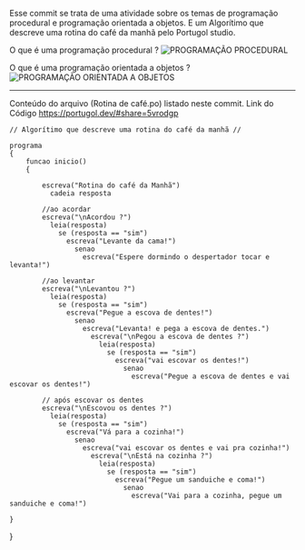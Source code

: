 Esse commit se trata de uma atividade sobre os temas de programação procedural e programação orientada a objetos. E um Algorítimo que descreve uma rotina do café da manhã pelo Portugol studio.


O que é uma programação procedural ?
![PROGRAMAÇÃO PROCEDURAL](https://github.com/Cavliere/Conceitos-b-sicos-e-l-gica-de-programa-o-Exerc-cio-/assets/48744282/3fdda3d6-c170-4bdd-b62a-ed2f847bac45)


O que é uma programação orientada a objetos ?
![PROGRAMAÇÃO ORIENTADA A OBJETOS](https://github.com/Cavliere/Conceitos-b-sicos-e-l-gica-de-programa-o-Exerc-cio-/assets/48744282/a0f3a8f0-a78f-4e78-989d-1f7608d88531)

------------------------------------------------------------------------

Conteúdo do arquivo (Rotina de café.po) listado neste commit.
Link do Código https://portugol.dev/#share=5vrodgp

                        
    // Algorítimo que descreve uma rotina do café da manhã //
        
    programa   
    {    
        funcao inicio()
        {
            
            escreva("Rotina do café da Manhã")
              cadeia resposta
              
            //ao acordar
            escreva("\nAcordou ?") 
              leia(resposta)
                se (resposta == "sim")
                  escreva("Levante da cama!")
                    senao
                      escreva("Espere dormindo o despertador tocar e levanta!")
            
            //ao levantar
            escreva("\nLevantou ?") 
              leia(resposta)
                se (resposta == "sim")
                  escreva("Pegue a escova de dentes!")
                    senao
                      escreva("Levanta! e pega a escova de dentes.")
                        escreva("\nPegou a escova de dentes ?") 
                          leia(resposta)
                            se (resposta == "sim")
                              escreva("vai escovar os dentes!")
                                senao
                                  escreva("Pegue a escova de dentes e vai escovar os dentes!")

            // após escovar os dentes
            escreva("\nEscovou os dentes ?") 
              leia(resposta)
                se (resposta == "sim")
                  escreva("Vá para a cozinha!")
                    senao
                      escreva("vai escovar os dentes e vai pra cozinha!")
                        escreva("\nEstá na cozinha ?") 
                          leia(resposta)
                            se (resposta == "sim")
                              escreva("Pegue um sanduiche e coma!")
                                senao
                                  escreva("Vai para a cozinha, pegue um sanduiche e coma!")
                                
    }
}

